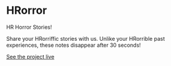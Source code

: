 HRorror
=========

HR Horror Stories! 

Share your HRorriffic stories with us. Unlike your HRorrible past experiences, these notes disappear after 30 seconds!

[See the project live](http://ss14-team-403.divshot.io/)